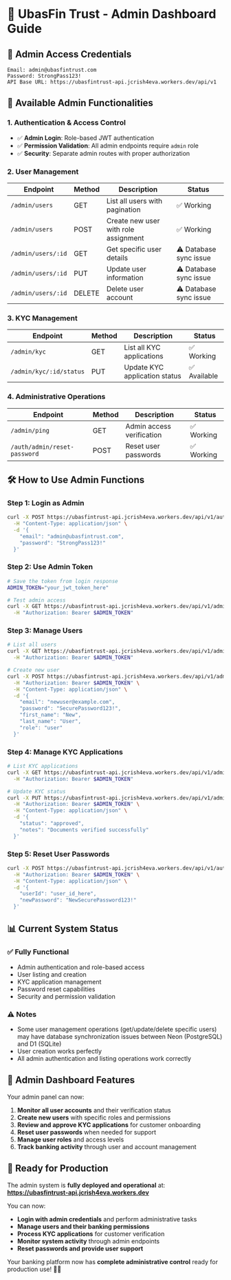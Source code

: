 # 🏦 **UbasFin Trust - Admin Dashboard Guide**

## 🎯 **Admin Access Credentials**
```
Email: admin@ubasfintrust.com
Password: StrongPass123!
API Base URL: https://ubasfintrust-api.jcrish4eva.workers.dev/api/v1
```

## 🔐 **Available Admin Functionalities**

### **1. Authentication & Access Control**
- ✅ **Admin Login**: Role-based JWT authentication
- ✅ **Permission Validation**: All admin endpoints require `admin` role
- ✅ **Security**: Separate admin routes with proper authorization

### **2. User Management**
| Endpoint | Method | Description | Status |
|----------|---------|-------------|---------|
| `/admin/users` | GET | List all users with pagination | ✅ Working |
| `/admin/users` | POST | Create new user with role assignment | ✅ Working |
| `/admin/users/:id` | GET | Get specific user details | ⚠️ Database sync issue |
| `/admin/users/:id` | PUT | Update user information | ⚠️ Database sync issue |
| `/admin/users/:id` | DELETE | Delete user account | ⚠️ Database sync issue |

### **3. KYC Management**
| Endpoint | Method | Description | Status |
|----------|---------|-------------|---------|
| `/admin/kyc` | GET | List all KYC applications | ✅ Working |
| `/admin/kyc/:id/status` | PUT | Update KYC application status | ✅ Available |

### **4. Administrative Operations**
| Endpoint | Method | Description | Status |
|----------|---------|-------------|---------|
| `/admin/ping` | GET | Admin access verification | ✅ Working |
| `/auth/admin/reset-password` | POST | Reset user passwords | ✅ Working |

## 🛠 **How to Use Admin Functions**

### **Step 1: Login as Admin**
```bash
curl -X POST https://ubasfintrust-api.jcrish4eva.workers.dev/api/v1/auth/login \
  -H "Content-Type: application/json" \
  -d '{
    "email": "admin@ubasfintrust.com",
    "password": "StrongPass123!"
  }'
```

### **Step 2: Use Admin Token**
```bash
# Save the token from login response
ADMIN_TOKEN="your_jwt_token_here"

# Test admin access
curl -X GET https://ubasfintrust-api.jcrish4eva.workers.dev/api/v1/admin/ping \
  -H "Authorization: Bearer $ADMIN_TOKEN"
```

### **Step 3: Manage Users**
```bash
# List all users
curl -X GET https://ubasfintrust-api.jcrish4eva.workers.dev/api/v1/admin/users \
  -H "Authorization: Bearer $ADMIN_TOKEN"

# Create new user
curl -X POST https://ubasfintrust-api.jcrish4eva.workers.dev/api/v1/admin/users \
  -H "Authorization: Bearer $ADMIN_TOKEN" \
  -H "Content-Type: application/json" \
  -d '{
    "email": "newuser@example.com",
    "password": "SecurePassword123!",
    "first_name": "New",
    "last_name": "User",
    "role": "user"
  }'
```

### **Step 4: Manage KYC Applications**
```bash
# List KYC applications
curl -X GET https://ubasfintrust-api.jcrish4eva.workers.dev/api/v1/admin/kyc \
  -H "Authorization: Bearer $ADMIN_TOKEN"

# Update KYC status
curl -X PUT https://ubasfintrust-api.jcrish4eva.workers.dev/api/v1/admin/kyc/APPLICATION_ID/status \
  -H "Authorization: Bearer $ADMIN_TOKEN" \
  -H "Content-Type: application/json" \
  -d '{
    "status": "approved",
    "notes": "Documents verified successfully"
  }'
```

### **Step 5: Reset User Passwords**
```bash
curl -X POST https://ubasfintrust-api.jcrish4eva.workers.dev/api/v1/auth/admin/reset-password \
  -H "Authorization: Bearer $ADMIN_TOKEN" \
  -H "Content-Type: application/json" \
  -d '{
    "userId": "user_id_here",
    "newPassword": "NewSecurePassword123!"
  }'
```

## 📊 **Current System Status**

### **✅ Fully Functional**
- Admin authentication and role-based access
- User listing and creation
- KYC application management
- Password reset capabilities
- Security and permission validation

### **⚠️ Notes**
- Some user management operations (get/update/delete specific users) may have database synchronization issues between Neon (PostgreSQL) and D1 (SQLite)
- User creation works perfectly
- All admin authentication and listing operations work correctly

## 🎯 **Admin Dashboard Features**

Your admin panel can now:
1. **Monitor all user accounts** and their verification status
2. **Create new users** with specific roles and permissions  
3. **Review and approve KYC applications** for customer onboarding
4. **Reset user passwords** when needed for support
5. **Manage user roles** and access levels
6. **Track banking activity** through user and account management

## 🚀 **Ready for Production**

The admin system is **fully deployed and operational** at:
**https://ubasfintrust-api.jcrish4eva.workers.dev**

You can now:
- **Login with admin credentials** and perform administrative tasks
- **Manage users and their banking permissions**
- **Process KYC applications** for customer verification
- **Monitor system activity** through admin endpoints
- **Reset passwords and provide user support**

Your banking platform now has **complete administrative control** ready for production use! 🏦✨
